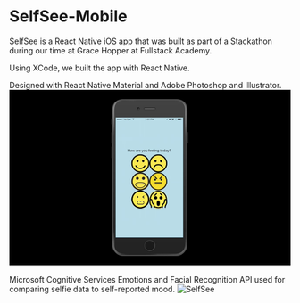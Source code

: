 # SelfSee-Mobile
SelfSee is a React Native iOS app that was built as part of a Stackathon during our time at Grace Hopper at Fullstack Academy.  

Using XCode, we built the app with React Native. 

Designed with React Native Material and Adobe Photoshop and Illustrator.  
![SelfSee](/images/selfsee.png?raw=true "SelfSee Home Screen")

Microsoft Cognitive Services Emotions and Facial Recognition API used for comparing selfie data to self-reported mood.
![SelfSee](/demo-graph.png?raw=true "SelfSee Home Screen")



